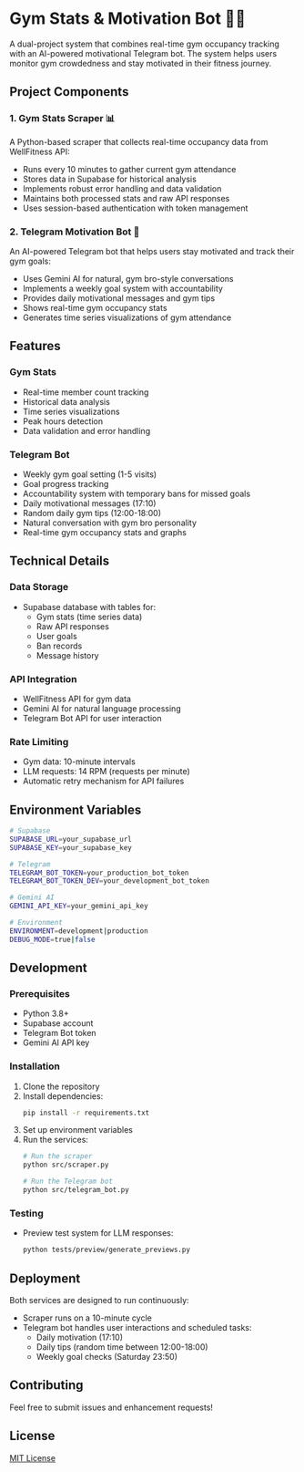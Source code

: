 # Gym Stats & Motivation Bot 🏋️‍♂️

A dual-project system that combines real-time gym occupancy tracking with an AI-powered motivational Telegram bot. The system helps users monitor gym crowdedness and stay motivated in their fitness journey.

## Project Components

### 1. Gym Stats Scraper 📊

A Python-based scraper that collects real-time occupancy data from WellFitness API:
- Runs every 10 minutes to gather current gym attendance
- Stores data in Supabase for historical analysis
- Implements robust error handling and data validation
- Maintains both processed stats and raw API responses
- Uses session-based authentication with token management

### 2. Telegram Motivation Bot 🤖

An AI-powered Telegram bot that helps users stay motivated and track their gym goals:
- Uses Gemini AI for natural, gym bro-style conversations
- Implements a weekly goal system with accountability
- Provides daily motivational messages and gym tips
- Shows real-time gym occupancy stats
- Generates time series visualizations of gym attendance

## Features

### Gym Stats
- Real-time member count tracking
- Historical data analysis
- Time series visualizations
- Peak hours detection
- Data validation and error handling

### Telegram Bot
- Weekly gym goal setting (1-5 visits)
- Goal progress tracking
- Accountability system with temporary bans for missed goals
- Daily motivational messages (17:10)
- Random daily gym tips (12:00-18:00)
- Natural conversation with gym bro personality
- Real-time gym occupancy stats and graphs

## Technical Details

### Data Storage
- Supabase database with tables for:
  - Gym stats (time series data)
  - Raw API responses
  - User goals
  - Ban records
  - Message history

### API Integration
- WellFitness API for gym data
- Gemini AI for natural language processing
- Telegram Bot API for user interaction

### Rate Limiting
- Gym data: 10-minute intervals
- LLM requests: 14 RPM (requests per minute)
- Automatic retry mechanism for API failures

## Environment Variables

```bash
# Supabase
SUPABASE_URL=your_supabase_url
SUPABASE_KEY=your_supabase_key

# Telegram
TELEGRAM_BOT_TOKEN=your_production_bot_token
TELEGRAM_BOT_TOKEN_DEV=your_development_bot_token

# Gemini AI
GEMINI_API_KEY=your_gemini_api_key

# Environment
ENVIRONMENT=development|production
DEBUG_MODE=true|false
```

## Development

### Prerequisites
- Python 3.8+
- Supabase account
- Telegram Bot token
- Gemini AI API key

### Installation
1. Clone the repository
2. Install dependencies:
   ```bash
   pip install -r requirements.txt
   ```
3. Set up environment variables
4. Run the services:
   ```bash
   # Run the scraper
   python src/scraper.py

   # Run the Telegram bot
   python src/telegram_bot.py
   ```

### Testing
- Preview test system for LLM responses:
  ```bash
  python tests/preview/generate_previews.py
  ```

## Deployment

Both services are designed to run continuously:
- Scraper runs on a 10-minute cycle
- Telegram bot handles user interactions and scheduled tasks:
  - Daily motivation (17:10)
  - Daily tips (random time between 12:00-18:00)
  - Weekly goal checks (Saturday 23:50)

## Contributing

Feel free to submit issues and enhancement requests!

## License

[MIT License](LICENSE) 